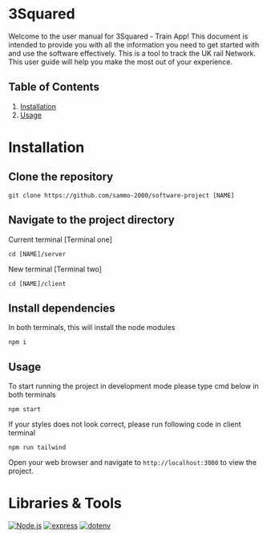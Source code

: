 # 3Squared

Welcome to the user manual for 3Squared - Train App! This document is intended to provide you with all the information you need to get started with and use the software effectively. This is a tool to track the UK rail Network. This user guide will help you make the most out of your experience.

## Table of Contents

1.  [Installation](#installation)
2.  [Usage](#usage)

# Installation

## Clone the repository

    git clone https://github.com/sammo-2000/software-project [NAME]

## Navigate to the project directory

Current terminal [Terminal one]

    cd [NAME]/server

New terminal [Terminal two]

    cd [NAME]/client

## Install dependencies

In both terminals, this will install the node modules

    npm i

## Usage

To start running the project in development mode please type cmd below in both terminals

    npm start

If your styles does not look correct, please run following code in client terminal

    npm run tailwind

Open your web browser and navigate to `http://localhost:3000` to view the project.

# Libraries & Tools

[![Node.js](https://img.shields.io/badge/Node.js-6DA753?style=for-the-badge&logo=nodedotjs&logoColor=white)](https://nodejs.org/)
[![express](https://img.shields.io/badge/express-000000?style=for-the-badge&logo=express&logoColor=white)](https://expressjs.com/)
[![dotenv](https://img.shields.io/badge/dotenv-007272?style=for-the-badge&logo=dotenv&logoColor=white)](https://www.npmjs.com/package/dotenv)
